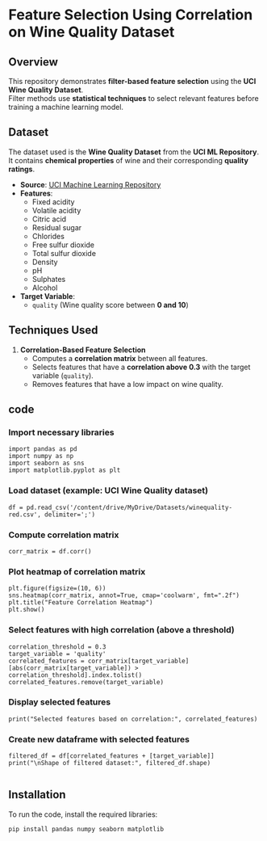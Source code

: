 # Feature Selection Using Correlation on Wine Quality Dataset

## **Overview**
This repository demonstrates **filter-based feature selection** using the **UCI Wine Quality Dataset**.  
Filter methods use **statistical techniques** to select relevant features before training a machine learning model.

## **Dataset**
The dataset used is the **Wine Quality Dataset** from the **UCI ML Repository**.  
It contains **chemical properties** of wine and their corresponding **quality ratings**.

- **Source**: [UCI Machine Learning Repository](https://archive.ics.uci.edu/ml/datasets/Wine+Quality)
- **Features**:
  - Fixed acidity
  - Volatile acidity
  - Citric acid
  - Residual sugar
  - Chlorides
  - Free sulfur dioxide
  - Total sulfur dioxide
  - Density
  - pH
  - Sulphates
  - Alcohol
- **Target Variable**:  
  - `quality` (Wine quality score between **0 and 10**)

## **Techniques Used**
1. **Correlation-Based Feature Selection**  
   - Computes a **correlation matrix** between all features.
   - Selects features that have a **correlation above 0.3** with the target variable (`quality`).
   - Removes features that have a low impact on wine quality.

## code
### Import necessary libraries
```
import pandas as pd
import numpy as np
import seaborn as sns
import matplotlib.pyplot as plt
```
### Load dataset (example: UCI Wine Quality dataset)
```
df = pd.read_csv('/content/drive/MyDrive/Datasets/winequality-red.csv', delimiter=';')
```
### Compute correlation matrix
```
corr_matrix = df.corr()
```
### Plot heatmap of correlation matrix
```
plt.figure(figsize=(10, 6))
sns.heatmap(corr_matrix, annot=True, cmap='coolwarm', fmt=".2f")
plt.title("Feature Correlation Heatmap")
plt.show()
```

### Select features with high correlation (above a threshold)
```
correlation_threshold = 0.3
target_variable = 'quality'
correlated_features = corr_matrix[target_variable][abs(corr_matrix[target_variable]) > correlation_threshold].index.tolist()
correlated_features.remove(target_variable)
```
### Display selected features
```
print("Selected features based on correlation:", correlated_features)
```
### Create new dataframe with selected features
```
filtered_df = df[correlated_features + [target_variable]]
print("\nShape of filtered dataset:", filtered_df.shape)


```
## **Installation**
To run the code, install the required libraries:
```bash
pip install pandas numpy seaborn matplotlib


